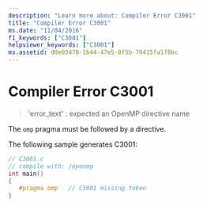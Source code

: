 ```yaml
---
description: "Learn more about: Compiler Error C3001"
title: "Compiler Error C3001"
ms.date: "11/04/2016"
f1_keywords: ["C3001"]
helpviewer_keywords: ["C3001"]
ms.assetid: d0e03478-1b44-47e5-8f5b-70415fa1f8bc
---
```

# Compiler Error C3001

> 'error_text' : expected an OpenMP directive name

The `omp` pragma must be followed by a directive.

The following sample generates C3001:

```c
// C3001.c
// compile with: /openmp
int main()
{
   #pragma omp   // C3001 missing token
}
```
